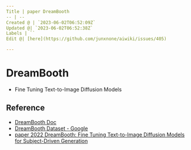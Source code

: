 ```yaml
---
Title | paper DreamBooth
-- | --
Created @ | `2023-06-02T06:52:09Z`
Updated @| `2023-06-02T06:52:38Z`
Labels | ``
Edit @| [here](https://github.com/junxnone/aiwiki/issues/405)

---
```

# DreamBooth

- Fine Tuning Text-to-Image Diffusion Models

## Reference
- [DreamBooth Doc](https://dreambooth.github.io/)
- [DreamBooth Dataset - Google](https://github.com/google/dreambooth)
- [paper 2022 DreamBooth: Fine Tuning Text-to-Image Diffusion Models for Subject-Driven Generation](https://arxiv.org/abs/2208.12242)

